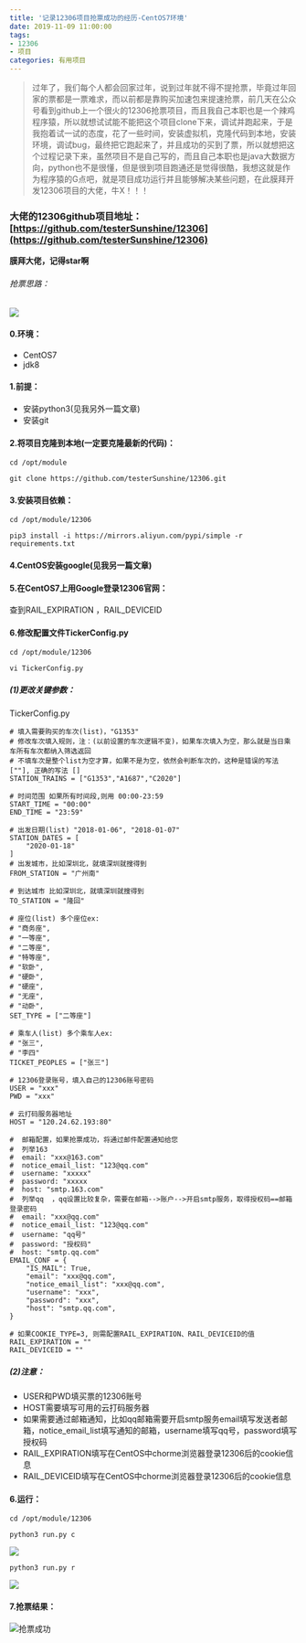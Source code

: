 ```yaml
---
title: '记录12306项目抢票成功的经历-CentOS7环境'
date: 2019-11-09 11:00:00
tags: 
- 12306
- 项目
categories: 有用项目
---
```



> 过年了，我们每个人都会回家过年，说到过年就不得不提抢票，毕竟过年回家的票都是一票难求，而以前都是靠购买加速包来提速抢票，前几天在公众号看到github上一个很火的12306抢票项目，而且我自己本职也是一个辣鸡程序猿，所以就想试试能不能把这个项目clone下来，调试并跑起来，于是我抱着试一试的态度，花了一些时间，安装虚拟机，克隆代码到本地，安装环境，调试bug，最终把它跑起来了，并且成功的买到了票，所以就想把这个过程记录下来，虽然项目不是自己写的，而且自己本职也是java大数据方向，python也不是很懂，但是很到项目跑通还是觉得很酷，我想这就是作为程序猿的G点吧，就是项目成功运行并且能够解决某些问题，在此膜拜开发12306项目的大佬，牛X！！！



### 大佬的12306github项目地址：[https://github.com/testerSunshine/12306](https://github.com/testerSunshine/12306)
**膜拜大佬，记得star啊**

###### 抢票思路：
![](https://imgconvert.csdnimg.cn/aHR0cHM6Ly91cGxvYWQtaW1hZ2VzLmppYW5zaHUuaW8vdXBsb2FkX2ltYWdlcy80MzkxNDA3LTYwMzM3ZjcxZTA0NzJkYWYucG5n?x-oss-process=image/format,png)

#### 0.环境：
* CentOS7
* jdk8

#### 1.前提：
* 安装python3(见我另外一篇文章)
* 安装git


#### 2.将项目克隆到本地(一定要克隆最新的代码)：
```shell
cd /opt/module

git clone https://github.com/testerSunshine/12306.git
```
#### 3.安装项目依赖：
```shell
cd /opt/module/12306

pip3 install -i https://mirrors.aliyun.com/pypi/simple -r requirements.txt
```
#### 4.CentOS安装google(见我另一篇文章)

#### 5.在CentOS7上用Google登录12306官网：
查到RAIL_EXPIRATION ，RAIL_DEVICEID

#### 6.修改配置文件TickerConfig.py
```shell
cd /opt/module/12306

vi TickerConfig.py
```
##### (1)更改关键参数：

TickerConfig.py
```shell
# 填入需要购买的车次(list)，"G1353"
# 修改车次填入规则，注：(以前设置的车次逻辑不变)，如果车次填入为空，那么就是当日乘车所有车次都纳入筛选返回
# 不填车次是整个list为空才算，如果不是为空，依然会判断车次的，这种是错误的写法 [""], 正确的写法 []
STATION_TRAINS = ["G1353","A1687","C2020"]

# 时间范围 如果所有时间段,则用 00:00-23:59
START_TIME = "00:00"
END_TIME = "23:59"

# 出发日期(list) "2018-01-06", "2018-01-07"
STATION_DATES = [
    "2020-01-18"
]
# 出发城市，比如深圳北，就填深圳就搜得到
FROM_STATION = "广州南"

# 到达城市 比如深圳北，就填深圳就搜得到
TO_STATION = "隆回"

# 座位(list) 多个座位ex:
# "商务座",
# "一等座",
# "二等座",
# "特等座",
# "软卧",
# "硬卧",
# "硬座",
# "无座",
# "动卧",
SET_TYPE = ["二等座"]

# 乘车人(list) 多个乘车人ex:
# "张三",
# "李四"
TICKET_PEOPLES = ["张三"]

# 12306登录账号，填入自己的12306账号密码
USER = "xxx"
PWD = "xxx"

# 云打码服务器地址
HOST = "120.24.62.193:80"

#  邮箱配置，如果抢票成功，将通过邮件配置通知给您
#  列举163
#  email: "xxx@163.com"
#  notice_email_list: "123@qq.com"
#  username: "xxxxx"
#  password: "xxxxx
#  host: "smtp.163.com"
#  列举qq  ，qq设置比较复杂，需要在邮箱-->账户-->开启smtp服务，取得授权码==邮箱登录密码
#  email: "xxx@qq.com"
#  notice_email_list: "123@qq.com"
#  username: "qq号"
#  password: "授权码"
#  host: "smtp.qq.com"
EMAIL_CONF = {
    "IS_MAIL": True,
    "email": "xxx@qq.com",
    "notice_email_list": "xxx@qq.com",
    "username": "xxx",
    "password": "xxx",
    "host": "smtp.qq.com",
}

# 如果COOKIE_TYPE=3, 则需配置RAIL_EXPIRATION、RAIL_DEVICEID的值
RAIL_EXPIRATION = ""
RAIL_DEVICEID = ""
```

##### (2)注意：
* USER和PWD填买票的12306账号
* HOST需要填写可用的云打码服务器
* 如果需要通过邮箱通知，比如qq邮箱需要开启smtp服务email填写发送者邮箱，notice_email_list填写通知的邮箱，username填写qq号，password填写授权码
* RAIL_EXPIRATION填写在CentOS中chorme浏览器登录12306后的cookie信息
* RAIL_DEVICEID填写在CentOS中chorme浏览器登录12306后的cookie信息


#### 6.运行：
```shell
cd /opt/module/12306

python3 run.py c
```
![](https://imgconvert.csdnimg.cn/aHR0cHM6Ly91cGxvYWQtaW1hZ2VzLmppYW5zaHUuaW8vdXBsb2FkX2ltYWdlcy80MzkxNDA3LWE2NTlkM2VhM2ZlOTllYjAucG5n?x-oss-process=image/format,png)

```shell
python3 run.py r
```
![](https://imgconvert.csdnimg.cn/aHR0cHM6Ly91cGxvYWQtaW1hZ2VzLmppYW5zaHUuaW8vdXBsb2FkX2ltYWdlcy80MzkxNDA3LTc0M2ZhNDRiODU3NWI5YTIucG5n?x-oss-process=image/format,png)

#### 7.抢票结果：
![抢票成功](https://imgconvert.csdnimg.cn/aHR0cDovL3VwbG9hZC1pbWFnZXMuamlhbnNodS5pby91cGxvYWRfaW1hZ2VzLzQzOTE0MDctYzJmNGM4M2U0ZWZhOWE0MS5qcGc?x-oss-process=image/format,png)
